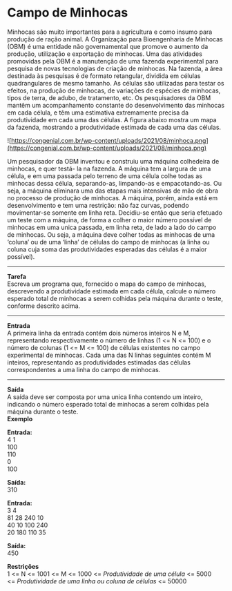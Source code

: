 # ****Campo de Minhocas****

Minhocas são muito importantes para a agricultura e como insumo para produção de ração animal. A Organização para Bioengenharia de Minhocas (OBM) é uma entidade não governamental que promove o aumento da produção, utilização e exportação de minhocas.
Uma das atividades promovidas pela OBM é a manutenção de uma fazenda experimental para pesquisa de novas tecnologias de criação de minhocas. Na fazenda, a área destinada às pesquisas é de formato retangular, dividida em células quadrangulares de mesmo tamanho. As células são utilizadas para testar os efeitos, na produção de minhocas, de variações de espécies de minhocas, tipos de terra, de adubo, de tratamento, etc. Os pesquisadores da OBM mantêm um acompanhamento constante do desenvolvimento das minhocas em cada célula, e têm uma estimativa extremamente precisa da produtividade em cada uma das células. A figura abaixo mostra um mapa da fazenda, mostrando a produtividade estimada de cada uma das células.<br>

![https://congenial.com.br/wp-content/uploads/2021/08/minhoca.png](https://congenial.com.br/wp-content/uploads/2021/08/minhoca.png)<br>

Um pesquisador da OBM inventou e construiu uma máquina colhedeira de minhocas, e quer testá- la na fazenda. A máquina tem a largura de uma célula, e em uma passada pelo terreno de uma célula colhe todas as minhocas dessa célula, separando-as, limpando-as e empacotando-as. Ou seja, a máquina eliminara uma das etapas mais intensivas de mão de obra no processo de produção de minhocas. A máquina, porém, ainda está em desenvolvimento e tem uma restrição: não faz curvas, podendo movimentar-se somente em linha reta.
Decidiu-se então que seria efetuado um teste com a máquina, de forma a colher o maior número possível de minhocas em uma unica passada, em linha reta, de lado a lado do campo de minhocas. Ou seja, a máquina deve colher todas as minhocas de uma ‘coluna’ ou de uma ‘linha’ de células do campo de minhocas (a linha ou coluna cuja soma das produtividades esperadas das células é a maior possível).<br>
****

****Tarefa****<br>
Escreva um programa que, fornecido o mapa do campo de minhocas, descrevendo a produtividade estimada em cada célula, calcule o número esperado total de minhocas a serem colhidas pela máquina durante o teste, conforme descrito acima.<br>
********

****Entrada****<br>
A primeira linha da entrada contém dois números inteiros N e M, representando respectivamente o número de linhas (1 <= N <= 100) e o número de colunas (1 <= M <= 100) de células existentes no campo experimental de minhocas. Cada uma das N linhas seguintes contém M inteiros, representando as produtividades estimadas das células correspondentes a uma linha do campo de minhocas.<br>
********

****Saída****<br>
A saída deve ser composta por uma unica linha contendo um inteiro, indicando o número esperado total de minhocas a serem colhidas pela máquina durante o teste.<br>
****Exemplo****<br>

**Entrada:**<br>
4 1<br>
100<br>
110<br>
0<br>
100<br>

**Saída:**<br>
310<br>

**Entrada:**<br>
3 4<br>
81 28 240 10<br>
40 10 100 240<br>
20 180 110 35<br>

**Saída:**<br>
450<br>

****Restrições****<br>
1 <= N <= 1001 <= M <= 1000 <= *Produtividade de uma célula* <= 5000 <= *Produtividade de uma linha ou coluna de células* <= 50000